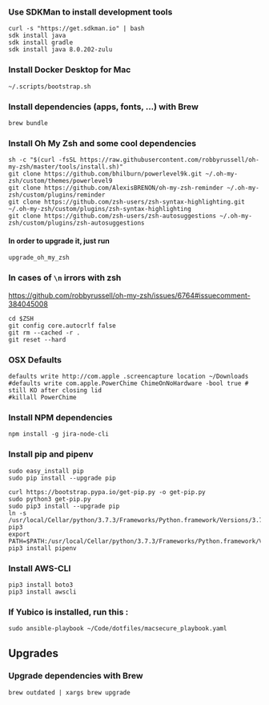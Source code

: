 ### Use SDKMan to install development tools
```
curl -s "https://get.sdkman.io" | bash
sdk install java
sdk install gradle
sdk install java 8.0.202-zulu
```

### Install Docker Desktop for Mac
```
~/.scripts/bootstrap.sh
```

### Install dependencies (apps, fonts, ...) with Brew
`brew bundle`

### Install Oh My Zsh and some cool dependencies
```
sh -c "$(curl -fsSL https://raw.githubusercontent.com/robbyrussell/oh-my-zsh/master/tools/install.sh)"
git clone https://github.com/bhilburn/powerlevel9k.git ~/.oh-my-zsh/custom/themes/powerlevel9
git clone https://github.com/AlexisBRENON/oh-my-zsh-reminder ~/.oh-my-zsh/custom/plugins/reminder
git clone https://github.com/zsh-users/zsh-syntax-highlighting.git ~/.oh-my-zsh/custom/plugins/zsh-syntax-highlighting
git clone https://github.com/zsh-users/zsh-autosuggestions ~/.oh-my-zsh/custom/plugins/zsh-autosuggestions
```
#### In order to upgrade it, just run
`upgrade_oh_my_zsh`

### In cases of `\n` irrors with zsh
https://github.com/robbyrussell/oh-my-zsh/issues/6764#issuecomment-384045008
```
cd $ZSH
git config core.autocrlf false
git rm --cached -r .
git reset --hard
```

### OSX Defaults
```
defaults write http://com.apple .screencapture location ~/Downloads
#defaults write com.apple.PowerChime ChimeOnNoHardware -bool true # still KO after closing lid
#killall PowerChime
```

### Install NPM dependencies
`npm install -g jira-node-cli`

### Install pip and pipenv
```
sudo easy_install pip
sudo pip install --upgrade pip

curl https://bootstrap.pypa.io/get-pip.py -o get-pip.py
sudo python3 get-pip.py
sudo pip3 install --upgrade pip
ln -s /usr/local/Cellar/python/3.7.3/Frameworks/Python.framework/Versions/3.7/bin/pip pip3
export PATH=$PATH:/usr/local/Cellar/python/3.7.3/Frameworks/Python.framework/Versions/3.7/bin/
pip3 install pipenv
```

### Install AWS-CLI
```
pip3 install boto3
pip3 install awscli
```

### If Yubico is installed, run this :
`sudo ansible-playbook ~/Code/dotfiles/macsecure_playbook.yaml`

## Upgrades

### Upgrade dependencies with Brew
`brew outdated | xargs brew upgrade`

